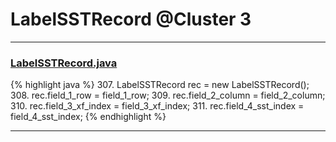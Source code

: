 # LabelSSTRecord @Cluster 3

***

### [LabelSSTRecord.java](https://searchcode.com/codesearch/view/15642468/)
{% highlight java %}
307. LabelSSTRecord rec = new LabelSSTRecord();
308. rec.field_1_row = field_1_row;
309. rec.field_2_column = field_2_column;
310. rec.field_3_xf_index = field_3_xf_index;
311. rec.field_4_sst_index = field_4_sst_index;
{% endhighlight %}

***

